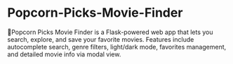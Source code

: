 # Popcorn-Picks-Movie-Finder
🍿Popcorn Picks Movie Finder is a Flask-powered web app that lets you search, explore, and save your favorite movies. Features include autocomplete search, genre filters, light/dark mode, favorites management, and detailed movie info via modal view.
